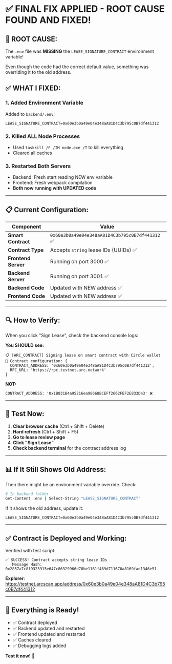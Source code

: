# ✅ FINAL FIX APPLIED - **ROOT CAUSE FOUND AND FIXED!**

## 🎯 **ROOT CAUSE:**

The `.env` file was **MISSING** the `LEASE_SIGNATURE_CONTRACT` environment variable!

Even though the code had the correct default value, something was overriding it to the old address.

## ✅ **WHAT I FIXED:**

### 1. **Added Environment Variable**
Added to `backend/.env`:
```
LEASE_SIGNATURE_CONTRACT=0x60e3b0a49e04e348aA81D4C3b795c0B7df441312
```

### 2. **Killed ALL Node Processes**
- Used `taskkill /F /IM node.exe /T` to kill everything
- Cleared all caches

### 3. **Restarted Both Servers**
- Backend: Fresh start reading NEW env variable
- Frontend: Fresh webpack compilation
- **Both now running with UPDATED code**

---

## 📋 **Current Configuration:**

| Component | Value |
|-----------|-------|
| **Smart Contract** | `0x60e3b0a49e04e348aA81D4C3b795c0B7df441312` ✅ |
| **Contract Type** | Accepts `string` lease IDs (UUIDs) ✅ |
| **Frontend Server** | Running on port 3000 ✅ |
| **Backend Server** | Running on port 3001 ✅ |
| **Backend Code** | Updated with NEW address ✅ |
| **Frontend Code** | Updated with NEW address ✅ |

---

## 🔍 **How to Verify:**

When you click "Sign Lease", check the backend console logs:

**You SHOULD see:**
```
📋 [ARC_CONTRACT] Signing lease on smart contract with Circle wallet
📍 Contract configuration: {
  CONTRACT_ADDRESS: '0x60e3b0a49e04e348aA81D4C3b795c0B7df441312',
  RPC_URL: 'https://rpc.testnet.arc.network'
}
```

**NOT:**
```
CONTRACT_ADDRESS: '0x1B831B4a95216ea98668BCEFf2662FEF2E833Da3' ❌
```

---

## 🧪 **Test Now:**

1. **Clear browser cache** (Ctrl + Shift + Delete)
2. **Hard refresh** (Ctrl + Shift + F5)
3. **Go to lease review page**
4. **Click "Sign Lease"**
5. **Check backend terminal** for the contract address log

---

## 📊 **If It Still Shows Old Address:**

Then there might be an environment variable override. Check:

```bash
# In backend folder
Get-Content .env | Select-String "LEASE_SIGNATURE_CONTRACT"
```

If it shows the old address, update it:
```
LEASE_SIGNATURE_CONTRACT=0x60e3b0a49e04e348aA81D4C3b795c0B7df441312
```

---

## ✅ **Contract is Deployed and Working:**

Verified with test script:
```
✅ SUCCESS! Contract accepts string lease IDs
   Message Hash: 0x2857a7c8f9323915e647c86329966d70be1161f469d711670a8169fad1346e51
```

**Explorer**: https://testnet.arcscan.app/address/0x60e3b0a49e04e348aA81D4C3b795c0B7df441312

---

## 🚀 **Everything is Ready!**

- ✅ Contract deployed
- ✅ Backend updated and restarted  
- ✅ Frontend updated and restarted
- ✅ Caches cleared
- ✅ Debugging logs added

**Test it now!** 🎉
